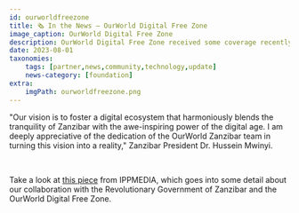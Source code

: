 ```yaml
---
id: ourworldfreezone
title: 🗞 In the News – OurWorld Digital Free Zone
image_caption: OurWorld Digital Free Zone
description: OurWorld Digital Free Zone received some coverage recently from IPPMEDIA. Take a look!
date: 2023-08-01
taxonomies:
    tags: [partner,news,community,technology,update]
    news-category: [foundation]
extra:
    imgPath: ourworldfreezone.png
---
```


"Our vision is to foster a digital ecosystem that harmoniously blends the tranquility of Zanzibar with the awe-inspiring power of the digital age. I am deeply appreciative of the dedication of the OurWorld Zanzibar team in turning this vision into a reality," Zanzibar President Dr. Hussein Mwinyi.

<br/>

Take a look at [this piece](https://www.ippmedia.com/en/features/mwinyi-keen-establish-digital-hub-isles) from IPPMEDIA, which goes into some detail about our collaboration with the Revolutionary Government of Zanzibar and the OurWorld Digital Free Zone.
